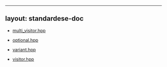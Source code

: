 
---
layout: standardese-doc
---

  - [multi\_visitor.hpp](multi_visitor.md "multi_visitor.hpp")

  - [optional.hpp](optional.md "optional.hpp")

  - [variant.hpp](variant.md "variant.hpp")

  - [visitor.hpp](visitor.md "visitor.hpp")
